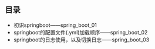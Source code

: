 ## 目录
* 初识springboot——spring_boot_01
* springboot的配置文件(.yml)加载顺序——spring_boot_02
* springboot的日志使用，以及切换日志——spring_boot_03
